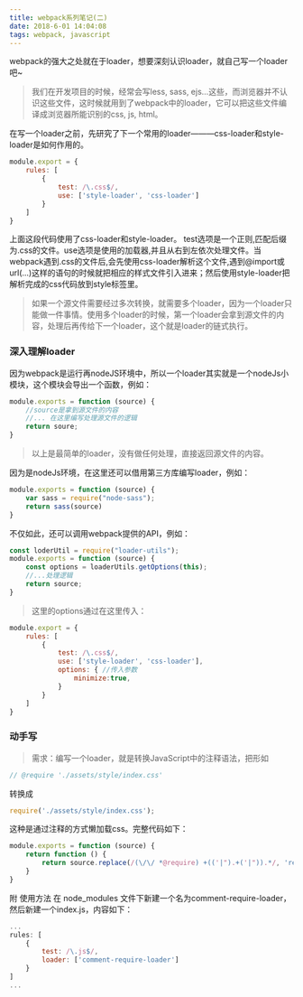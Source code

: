 ```yaml
---
title: webpack系列笔记(二)
date: 2018-6-01 14:04:08
tags: webpack, javascript
---
```

webpack的强大之处就在于loader，想要深刻认识loader，就自己写一个loader吧~

<!-- more -->

>我们在开发项目的时候，经常会写less, sass, ejs...这些，而浏览器并不认识这些文件，这时候就用到了webpack中的loader，它可以把这些文件编译成浏览器所能识别的css, js, html。

在写一个loader之前，先研究了下一个常用的loader———css-loader和style-loader是如何作用的。

```javascript
module.export = {
    rules: [
        {
            test: /\.css$/,
            use: ['style-loader', 'css-loader']
        }
    ]
}
```

上面这段代码使用了css-loader和style-loader。 test选项是一个正则,匹配后缀为.css的文件。use选项是使用的加载器,并且从右到左依次处理文件。当webpack遇到.css的文件后,会先使用css-loader解析这个文件,遇到@import或url(...)这样的语句的时候就把相应的样式文件引入进来；然后使用style-loader把解析完成的css代码放到style标签里。

> 如果一个源文件需要经过多次转换，就需要多个loader，因为一个loader只能做一件事情。使用多个loader的时候，第一个loader会拿到源文件的内容，处理后再传给下一个loader，这个就是loader的链式执行。

### 深入理解loader

因为webpack是运行再nodeJS环境中，所以一个loader其实就是一个nodeJs小模块，这个模块会导出一个函数，例如：
```javascript
module.exports = function (source) {
    //source是拿到源文件的内容
    //... 在这里编写处理源文件的逻辑
    return soure;
} 
```

> 以上是最简单的loader，没有做任何处理，直接返回源文件的内容。

因为是nodeJs环境，在这里还可以借用第三方库编写loader，例如：
```javascript
module.exports = function (source) {
    var sass = require("node-sass");
    return sass(source)
}
```
不仅如此，还可以调用webpack提供的API，例如：
```javascript
const loderUtil = require("loader-utils");
module.exports = function (source) {
    const options = loaderUtils.getOptions(this);
    //...处理逻辑
    return source;
}
```

> 这里的options通过在这里传入：
```javascript
module.export = {
    rules: [
        {
            test: /\.css$/,
            use: ['style-loader', 'css-loader'],
            options: { //传入参数
                minimize:true, 
            }
        }
    ]
}
```

### 动手写

> 需求：编写一个loader，就是转换JavaScript中的注释语法，把形如
```javascript
// @require './assets/style/index.css'
```
转换成
```javascript
require('./assets/style/index.css');
```
这种是通过注释的方式懒加载css。完整代码如下：
```javascript
module.exports = function (source) {
    return function () {
        return source.replace(/(\/\/ *@require) +(('|").+('|")).*/, 'require($2);');
    }
}
```
附 使用方法
在 node_modules 文件下新建一个名为comment-require-loader，然后新建一个index.js，内容如下：
```javascript
...
rules: [
    {
        test: /\.js$/,
        loader: ['comment-require-loader']
    }
]
...
```



